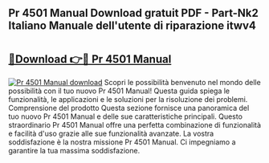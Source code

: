 ## Pr 4501 Manual Download gratuit PDF - Part-Nk2 Italiano Manuale dell'utente di riparazione itwv4

# <h2><a href="http://dfd1jtb.blite.top/?on=Pr+4501+Manual">🔗Download 👉🔴 Pr 4501 Manual</a></h2>

[![Pr 4501 Manual download](https://i.imgur.com/lujVjoI.png)](http://dfd1jtb.blite.top/?on=Pr+4501+Manual)
Scopri le possibilità benvenuto nel mondo delle possibilità con il tuo nuovo Pr 4501 Manual! Questa guida spiega le funzionalità, le applicazioni e le soluzioni per la risoluzione dei problemi. Comprensione del prodotto Questa sezione fornisce una panoramica del tuo nuovo Pr 4501 Manual e delle sue caratteristiche principali. Questo straordinario Pr 4501 Manual offre una perfetta combinazione di funzionalità e facilità d'uso grazie alle sue funzionalità avanzate. La vostra soddisfazione è la nostra missione Pr 4501 Manual. Ci impegniamo a garantire la tua massima soddisfazione.
